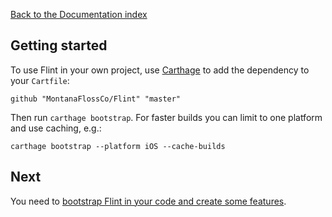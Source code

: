 [Back to the Documentation index](../index.md)

## Getting started

To use Flint in your own project, use [Carthage](https://github.com/Carthage/Carthage) to add the dependency to your `Cartfile`:

```
github "MontanaFlossCo/Flint" "master"
```

Then run `carthage bootstrap`. For faster builds you can limit to one platform and use caching, e.g.:

```
carthage bootstrap --platform iOS --cache-builds
```

## Next

You need to [bootstrap Flint in your code and create some features](features_and_actions.md).
